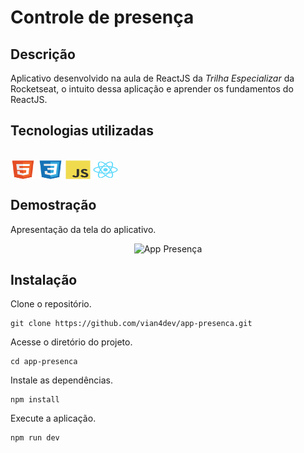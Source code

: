 # Controle de presença

## Descrição
Aplicativo desenvolvido na aula de ReactJS da _Trilha Especializar_ da Rocketseat, o intuito dessa aplicação e aprender os fundamentos do ReactJS.

## Tecnologias utilizadas
<div style="display: inline_block"><br>
  <img align="center" alt="img-html" height="30" width="40" src="https://raw.githubusercontent.com/devicons/devicon/master/icons/html5/html5-original.svg">
  
  <img align="center" alt="img-webpack" height="30" width="40" src="https://raw.githubusercontent.com/devicons/devicon/master/icons/css3/css3-original.svg">
  
  <img align="center" alt="img-javascript" height="30" width="40" src="https://raw.githubusercontent.com/devicons/devicon/master/icons/javascript/javascript-original.svg">

  <img align="center" alt="img-webpack" height="30" width="40" src="https://raw.githubusercontent.com/devicons/devicon/master/icons/react/react-original.svg">
  
</div>

## Demostração
Apresentação da tela do aplicativo.
<div align="center">
  <img src="https://i.ibb.co/9434Mps/app-react-presenca.png" alt="App Presença" border="0">
</div>

## Instalação
Clone o repositório.
~~~
git clone https://github.com/vian4dev/app-presenca.git
~~~
Acesse o diretório do projeto.
~~~
cd app-presenca
~~~
Instale as dependências.
~~~
npm install
~~~
Execute a aplicação.
~~~
npm run dev
~~~
